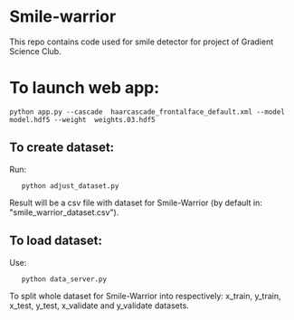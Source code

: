 # Smile-warrior
This repo contains code used for smile detector for project of Gradient Science Club.

# To launch web app:
```
python app.py --cascade  haarcascade_frontalface_default.xml --model  model.hdf5 --weight  weights.03.hdf5
```

## To create dataset:
Run:
```
   python adjust_dataset.py 
```

Result will be a csv file with dataset for Smile-Warrior (by default in: "smile_warrior_dataset.csv").

## To load dataset:
Use:
```
   python data_server.py
```
To split whole dataset for Smile-Warrior into respectively: x_train, y_train, x_test, y_test, x_validate and y_validate datasets. 
